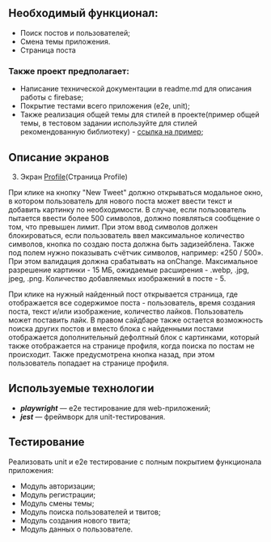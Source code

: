 ## Необходимый функционал:

- Поиск постов и пользователей;
- Смена темы приложения.
- Страница поста

### Также проект предполагает:

- Написание технической документации в readme.md для описания работы с firebase;
- Покрытие тестами всего приложения (e2e, unit);
- Также реализация общей темы для стилей в проекте(пример общей темы, в тестовом задании используйте для стилей рекомендованную библиотеку) - [ссылка на пример](https://habr.com/ru/articles/591381/);

## Описание экранов

3. Экран [Profile](https://www.figma.com/design/exmlYOmXnmKnDS1AXS0kSz/Modsen-Twitter-Clone?node-id=1-657&t=2GFkwJwcKDauilZ5-0)(Страница Profile)

При клике на кнопку "New Tweet" должно открываться модальное окно, в котором пользователь для нового поста может ввести текст и добавить картинку по необходимости. В случае, если пользователь пытается ввести более 500 символов, должно появляться сообщение о том, что превышен лимит. При этом ввод символов должен блокироваться, если пользователь ввел максимальное количество символов, кнопка по создаю поста должна быть задизейблена. Также под полем нужно показывать счётчик символов, например: «250 / 500». При этом валидация должна срабатывать на onChange. Максимальное разрешение картинки - 15 МБ, ожидаемые расширения - .webp, .jpg, jpeg, .png. Количество добавляемых изображений в посте - 5.

При клике на нужный найденный пост открывается страница, где отображается все содержимое поста - пользователь, время создания поста, текст и/или изображение, количество лайков. Пользователь может поставить лайк. В правом сайдбаре также остается возможность поиска других постов и вместо блока с найденными постами отображается дополнительный дефолтный блок с картинками, который также отображается на странице профиля, когда поиска по постам не происходит. Также предусмотрена кнопка назад, при этом пользователь попадает на странице профиля.

## Используемые технологии

- **_playwright_** — e2e тестирование для web-приложений;
- **_jest_** — фреймворк для unit-тестирования.

## Тестирование

Реализовать unit и e2e тестирование c полным покрытием функционала приложения:

- Модуль авторизации;
- Модуль регистрации;
- Модуль смены темы;
- Модуль поиска пользователей и твитов;
- Модуль создания нового твита;
- Модуль данных о пользователе.
